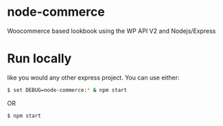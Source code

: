 # node-commerce
Woocommerce based lookbook using the WP API V2 and Nodejs/Express

# Run locally
like you would any other express project. You can use either:
```bash
$ set DEBUG=node-commerce:* & npm start
```
OR

```bash
$ npm start
```
